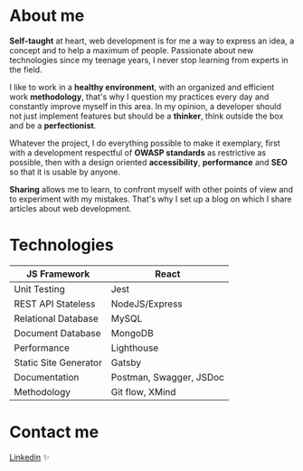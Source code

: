 # About me

**Self-taught** at heart, web development is for me a way to express an idea, a concept and to help a maximum of people. Passionate about new technologies since my teenage years, I never stop learning from experts in the field.

I like to work in a **healthy environment**, with an organized and efficient work **methodology**, that's why I question my practices every day and constantly improve myself in this area. In my opinion, a developer should not just implement features but should be a **thinker**, think outside the box and be a **perfectionist**.

Whatever the project, I do everything possible to make it exemplary, first with a development respectful of **OWASP standards** as restrictive as possible, then with a design oriented **accessibility**, **performance** and **SEO** so that it is usable by anyone.

**Sharing** allows me to learn, to confront myself with other points of view and to experiment with my mistakes. That's why I set up a blog on which I share articles about web development.

# Technologies 

| JS Framework          | React                   |
|-----------------------|-------------------------|
| Unit Testing          | Jest                    |
| REST API Stateless    | NodeJS/Express          |
| Relational Database   | MySQL                   |
| Document Database     | MongoDB                 |
| Performance           | Lighthouse              |
| Static Site Generator | Gatsby                  |
| Documentation         | Postman, Swagger, JSDoc |
| Methodology           | Git flow, XMind         |


# Contact me 

[Linkedin](https://www.linkedin.com/in/jordan-b-83751021b/, "Linkedin profile") ✨






